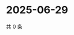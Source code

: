 # 2025-06-29

共 0 条

<!-- BEGIN ZHIHUQUESTIONS -->
<!-- 最后更新时间 Sun Jun 29 2025 15:10:32 GMT+0800 (China Standard Time) -->

<!-- END ZHIHUQUESTIONS -->
